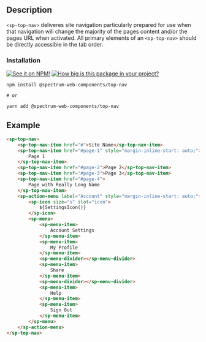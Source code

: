 ## Description

`<sp-top-nav>` deliveres site navigation particularly prepared for use when that navigation will change the majority of the pages content and/or the pages URL when activated. All primary elements of an `<sp-top-nav>` should be directly accessible in the tab order.

### Installation

[![See it on NPM!](https://img.shields.io/npm/v/@spectrum-web-components/top-nav?style=for-the-badge)](https://www.npmjs.com/package/@spectrum-web-components/top-nav)
[![How big is this package in your project?](https://img.shields.io/bundlephobia/minzip/@spectrum-web-components/top-nav?style=for-the-badge)](https://bundlephobia.com/result?p=@spectrum-web-components/top-nav)

```
npm install @spectrum-web-components/top-nav

# or

yarn add @spectrum-web-components/top-nav
```

## Example

```html
<sp-top-nav>
    <sp-top-nav-item href="#">Site Name</sp-top-nav-item>
    <sp-top-nav-item href="#page-1" style="margin-inline-start: auto;">
        Page 1
    </sp-top-nav-item>
    <sp-top-nav-item href="#page-2">Page 2</sp-top-nav-item>
    <sp-top-nav-item href="#page-3">Page 3</sp-top-nav-item>
    <sp-top-nav-item href="#page-4">
        Page with Really Long Name
    </sp-top-nav-item>
    <sp-action-menu label="Account" style="margin-inline-start: auto;">
        <sp-icon size="s" slot="icon">
            ${SettingsIcon()}
        </sp-icon>
        <sp-menu>
            <sp-menu-item>
                Account Settings
            </sp-menu-item>
            <sp-menu-item>
                My Profile
            </sp-menu-item>
            <sp-menu-divider></sp-menu-divider>
            <sp-menu-item>
                Share
            </sp-menu-item>
            <sp-menu-divider></sp-menu-divider>
            <sp-menu-item>
                Help
            </sp-menu-item>
            <sp-menu-item>
                Sign Out
            </sp-menu-item>
        </sp-menu>
    </sp-action-menu>
</sp-top-nav>
```
